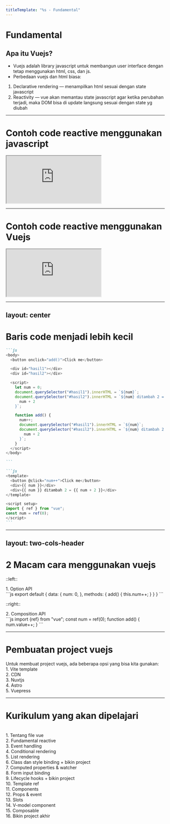 ```yaml
---
titleTemplate: "%s - Fundamental"
---
```


# Fundamental

## Apa itu Vuejs?

- Vuejs adalah library javascript untuk membangun user interface dengan tetap menggunakan html, css, dan js.
- Perbedaan vuejs dan html biasa:

1. Declarative rendering — menampilkan html sesuai dengan state javascript
2. Reactivity — vue akan memantau state javascript agar ketika perubahan terjadi, maka DOM bisa di update langsung sesuai dengan state yg diubah

---

# Contoh code reactive menggunakan javascript

<iframe src="https://codesandbox.io/embed/fyyjr7?view=editor+%2B+preview&module=%2Findex.html"
    class="w-full h-[400px]"
     allow="accelerometer; ambient-light-sensor; camera; encrypted-media; geolocation; gyroscope; hid; microphone; midi; payment; usb; vr; xr-spatial-tracking"
     sandbox="allow-forms allow-modals allow-popups allow-presentation allow-same-origin allow-scripts"
   ></iframe>

---

# Contoh code reactive menggunakan Vuejs

<iframe src="https://codesandbox.io/embed/2sd9gk?view=editor+%2B+preview&module=%2Fsrc%2FApp.vue"
    class="w-full h-[400px]"
     title="thirsty-perlman-2sd9gk"
     allow="accelerometer; ambient-light-sensor; camera; encrypted-media; geolocation; gyroscope; hid; microphone; midi; payment; usb; vr; xr-spatial-tracking"
     sandbox="allow-forms allow-modals allow-popups allow-presentation allow-same-origin allow-scripts"
   ></iframe>

---

## layout: center

# Baris code menjadi lebih kecil

````md magic-move
```js
<body>
  <button onclick="add()">Click me</button>

  <div id="hasil1"></div>
  <div id="hasil2"></div>

  <script>
    let num = 0;
    document.querySelector("#hasil1").innerHTML = `${num}`;
    document.querySelector("#hasil2").innerHTML = `${num} ditambah 2 = ${
      num + 2
    }`;

    function add() {
      num++;
      document.querySelector("#hasil1").innerHTML = `${num}`;
      document.querySelector("#hasil2").innerHTML = `${num} ditambah 2 = ${
        num + 2
      }`;
    }
  </script>
</body>

```

```js
<template>
  <button @click="num++">Click me</button>
  <div>{{ num }}</div>
  <div>{{ num }} ditambah 2 = {{ num + 2 }}</div>
</template>

<script setup>
import { ref } from "vue";
const num = ref(0);
</script>
```
````

---

## layout: two-cols-header

# 2 Macam cara menggunakan vuejs

::left::

<div v-click class="-translate-y-40 m-3">
<div v-after class="text-2xl">1. Option API</div>
```js
export default {
  data: {
    num: 0,
  },
  methods: {
    add() {
      this.num++;
    }
  }
}
```
</div>

::right::

<div v-click class="-translate-y-40 m-3">
<div v-after class="text-2xl">2. Composition API</div>
```js
import {ref} from "vue";
const num = ref(0);
function add() {
  num.value++;
}
```
</div>

---

# Pembuatan project vuejs

<v-click>Untuk membuat project vuejs, ada beberapa opsi yang bisa kita gunakan:</v-click>
<br/>
<v-click>1. Vite template</v-click>
<br/>
<v-click>2. CDN</v-click>
<br/>
<v-click>3. Nuxtjs</v-click>
<br/>
<v-click>4. Astro</v-click>
<br/>
<v-click>5. Vuepress</v-click>

---

# Kurikulum yang akan dipelajari

<br/>
<div class="-translate-y-8">
<div v-click>1. Tentang file vue</div>
<div v-after>2. Fundamental reactive</div>
<div v-after>3. Event handling</div>
<div v-after>4. Conditional rendering</div>
<div v-after>5. List rendering</div>
<div v-after>6. Class dan style binding + bikin project</div>
<div v-after>7. Computed properties & watcher</div>
<div v-after>8. Form input binding</div>
<div v-after>9. Lifecycle hooks + bikin project</div>
<div v-after>10. Template ref</div>
<div v-after>11. Components</div>
<div v-after>12. Props & event</div>
<div v-after>13. Slots</div>
<div v-after>14. V-model component</div>
<div v-after>15. Composable</div>
<div v-after>16. Bikin project akhir</div>
</div>
